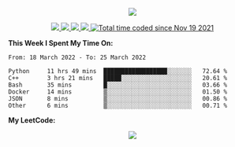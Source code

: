 <!--
**chenjiyan2001/chenjiyan2001** is a ✨ _special_ ✨ repository because its `README.md` (this file) appears on your GitHub profile.

Here are some ideas to get you started:

- 🔭 I’m currently working on ...
- 🌱 I’m currently learning ...
- 👯 I’m looking to collaborate on ...
- 🤔 I’m looking for help with ...
- 💬 Ask me about ...
- 📫 How to reach me: ...
- 😄 Pronouns: ...
- ⚡ Fun fact: ...
-->

<p align="center">
  <a href="https://github.com/chenjiyan2001" class="rich-diff-level-one">
    <img src="https://github-readme-stats.vercel.app/api?username=chenjiyan2001&show_icons=true&theme=onedark">
  </a>
</p>

<p align="center">
  <a href="https://github.com/chenjiyan2001">
    <img src="https://badges.pufler.dev/visits/chenjiyan2001/chenjiyan2001?style=flat-square&color=black&logo=github">
  </a>
  <a href="https://github.com/chenjiyan2001">
    <img src="https://badges.pufler.dev/years/chenjiyan2001?style=flat-square&color=black&logo=github">
  </a>
  <a href="https://github.com/chenjiyan2001?tab=repositories">
    <img src="https://badges.pufler.dev/repos/chenjiyan2001?style=flat-square&color=black&logo=github">
  </a>
  <a href="https://github.com/chenjiyan2001">
    <img src="https://badges.pufler.dev/commits/monthly/chenjiyan2001?style=flat-square&color=black&logo=github">
  </a>
  <a href="https://wakatime.com/@8d643437-66da-4afa-bfae-3b4a5bb9b1c7">
    <img src="https://wakatime.com/badge/user/8d643437-66da-4afa-bfae-3b4a5bb9b1c7.svg" alt="Total time coded since Nov 19 2021" />
  </a>
</p>

**This Week I Spent My Time On:**
<!--START_SECTION:waka-->

```text
From: 18 March 2022 - To: 25 March 2022

Python     11 hrs 49 mins  ██████████████████░░░░░░░   72.64 %
C++        3 hrs 21 mins   █████░░░░░░░░░░░░░░░░░░░░   20.61 %
Bash       35 mins         █░░░░░░░░░░░░░░░░░░░░░░░░   03.66 %
Docker     14 mins         ▒░░░░░░░░░░░░░░░░░░░░░░░░   01.50 %
JSON       8 mins          ▒░░░░░░░░░░░░░░░░░░░░░░░░   00.86 %
Other      6 mins          ▒░░░░░░░░░░░░░░░░░░░░░░░░   00.71 %
```

<!--END_SECTION:waka-->

**My LeetCode:**   
<p align="center">
   <img src="https://stats.justsong.cn/api/leetcode?username=Maybe_one_day&cn=true">
</p>

